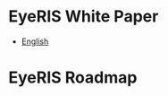 # EyeRIS White Paper
* [English](https://github.com/eyerisnetwork/Documents/blob/master/EyeRISWhitepaper)
# EyeRIS Roadmap
